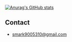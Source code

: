 
[![Anurag's GitHub stats](https://github-readme-stats.vercel.app/api?username=bhbbbbb&count_private=true&show_icons=true&theme=transparent)](https://github.com/anuraghazra/github-readme-stats)

## Contact

- smark9005310@gmail.com
